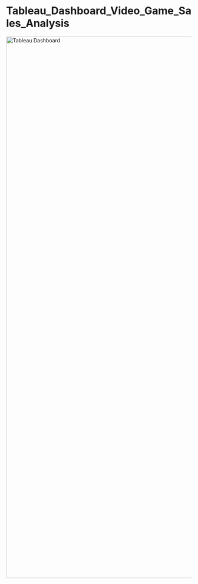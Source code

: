 # Tableau_Dashboard_Video_Game_Sales_Analysis


<img width="1472" alt="Tableau Dashboard" src="https://user-images.githubusercontent.com/23742943/211223828-c90f2404-58c5-4878-adbc-d4b435c345c3.png">
